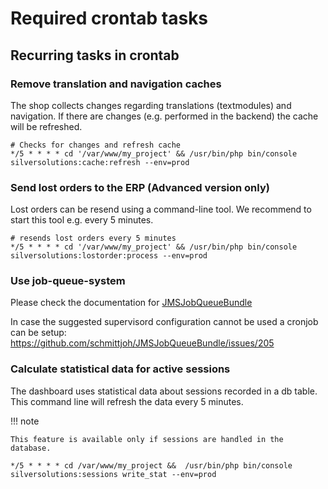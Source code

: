 # Required crontab tasks

## Recurring tasks in crontab

### Remove translation and navigation caches

The shop collects changes regarding translations (textmodules) and  navigation. If there are changes (e.g. performed in the backend) the cache will be refreshed.   

``` 
# Checks for changes and refresh cache
*/5 * * * * cd '/var/www/my_project' && /usr/bin/php bin/console silversolutions:cache:refresh --env=prod
```

### Send lost orders to the ERP (Advanced version only)

Lost orders can be resend using a command-line tool. We recommend to start this tool e.g. every 5 minutes.

``` 
# resends lost orders every 5 minutes
*/5 * * * * cd '/var/www/my_project' && /usr/bin/php bin/console silversolutions:lostorder:process --env=prod
```

### Use job-queue-system

Please check the documentation for [JMSJobQueueBundle](http://jmsyst.com/bundles/JMSJobQueueBundle/master/installation)

In case the suggested supervisord configuration cannot be used a cronjob can be setup: https://github.com/schmittjoh/JMSJobQueueBundle/issues/205

### Calculate statistical data for active sessions

The dashboard uses statistical data about sessions recorded in a db table. This command line will refresh the data every 5 minutes. 

!!! note

    This feature is available only if sessions are handled in the database.

``` 
*/5 * * * * cd /var/www/my_project &&  /usr/bin/php bin/console silversolutions:sessions write_stat --env=prod
```
